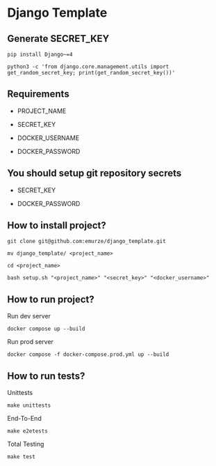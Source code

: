 # Django Template

## Generate SECRET_KEY

```
pip install Django~=4
```

```
python3 -c 'from django.core.management.utils import get_random_secret_key; print(get_random_secret_key())'
```

## Requirements

- PROJECT_NAME

- SECRET_KEY

- DOCKER_USERNAME

- DOCKER_PASSWORD

## You should setup git repository secrets

- SECRET_KEY

- DOCKER_PASSWORD

## How to install project?

```
git clone git@github.com:emurze/django_template.git
```

```
mv django_template/ <project_name>
```

```
cd <project_name>
```

```
bash setup.sh "<project_name>" "<secret_key>" "<docker_username>"
```

## How to run project?

Run dev server

```
docker compose up --build
```

Run prod server

```
docker compose -f docker-compose.prod.yml up --build
```


## How to run tests?

Unittests
```
make unittests
```

End-To-End
```
make e2etests
```

Total Testing
```
make test
```
